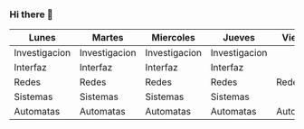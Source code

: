 ### Hi there 👋

<!--
**VanessaMunguia/VanessaMunguia** is a ✨ _special_ ✨ repository because its `README.md` (this file) appears on your GitHub profile.

Here are some ideas to get you started:

*- 🔭 Soy estudiante del Instituto Tecnologico de Tijuana
*- 👯 Soy introvertida y siempre uso audifonos
*- 🤔 Soy extremadamente sincera que duele.... lo siento
*- 😄 Me gusta dibujar y leer
*- ⚡ Fun fact: tengo un tic de concentracion que parece que masco goma
-->


|    Lunes      |     Martes    |   Miercoles   |     Jueves    |     Viernes   |
|---------------|---------------|---------------|---------------|---------------|
| Investigacion | Investigacion | Investigacion | Investigacion |               |
|   Interfaz    |   Interfaz    |   Interfaz    |   Interfaz    |               |
|    Redes      |    Redes      |    Redes      |    Redes      |    Redes      |
|   Sistemas    |   Sistemas    |   Sistemas    |   Sistemas    |               |
|   Automatas   |   Automatas   |   Automatas   |   Automatas   |   Automatas   |

